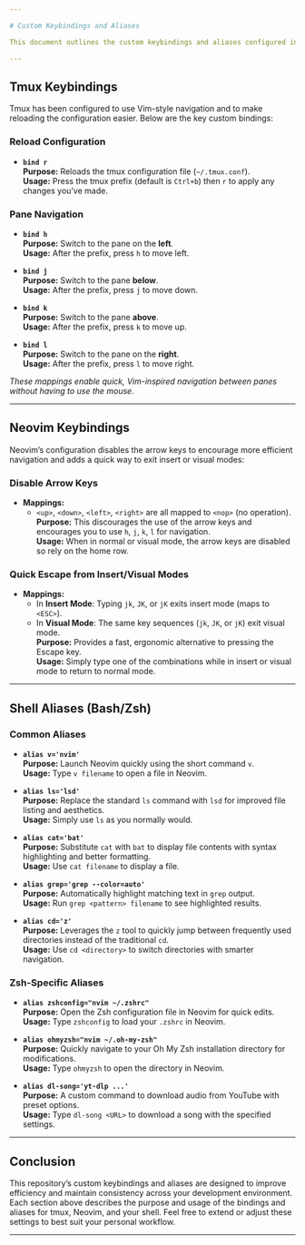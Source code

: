 ```yaml
---

# Custom Keybindings and Aliases

This document outlines the custom keybindings and aliases configured in this dotfiles repository. These settings are meant to streamline your workflow in tmux, Neovim, and your shell (Bash/Zsh).

---
```


## Tmux Keybindings

Tmux has been configured to use Vim-style navigation and to make reloading the configuration easier. Below are the key custom bindings:

### Reload Configuration

- **`bind r`**  
  **Purpose:** Reloads the tmux configuration file (`~/.tmux.conf`).  
  **Usage:** Press the tmux prefix (default is `Ctrl+b`) then `r` to apply any changes you’ve made.

### Pane Navigation

- **`bind h`**  
  **Purpose:** Switch to the pane on the **left**.  
  **Usage:** After the prefix, press `h` to move left.
  
- **`bind j`**  
  **Purpose:** Switch to the pane **below**.  
  **Usage:** After the prefix, press `j` to move down.
  
- **`bind k`**  
  **Purpose:** Switch to the pane **above**.  
  **Usage:** After the prefix, press `k` to move up.
  
- **`bind l`**  
  **Purpose:** Switch to the pane on the **right**.  
  **Usage:** After the prefix, press `l` to move right.

*These mappings enable quick, Vim-inspired navigation between panes without having to use the mouse.*

---

## Neovim Keybindings

Neovim’s configuration disables the arrow keys to encourage more efficient navigation and adds a quick way to exit insert or visual modes:

### Disable Arrow Keys

- **Mappings:**  
  - `<up>`, `<down>`, `<left>`, `<right>` are all mapped to `<nop>` (no operation).  
  **Purpose:** This discourages the use of the arrow keys and encourages you to use `h`, `j`, `k`, `l` for navigation.  
  **Usage:** When in normal or visual mode, the arrow keys are disabled so rely on the home row.

### Quick Escape from Insert/Visual Modes

- **Mappings:**  
  - In **Insert Mode**: Typing `jk`, `JK`, or `jK` exits insert mode (maps to `<ESC>`).  
  - In **Visual Mode**: The same key sequences (`jk`, `JK`, or `jK`) exit visual mode.  
  **Purpose:** Provides a fast, ergonomic alternative to pressing the Escape key.  
  **Usage:** Simply type one of the combinations while in insert or visual mode to return to normal mode.

---

## Shell Aliases (Bash/Zsh)

### Common Aliases

- **`alias v='nvim'`**  
  **Purpose:** Launch Neovim quickly using the short command `v`.  
  **Usage:** Type `v filename` to open a file in Neovim.

- **`alias ls='lsd'`**  
  **Purpose:** Replace the standard `ls` command with `lsd` for improved file listing and aesthetics.  
  **Usage:** Simply use `ls` as you normally would.

- **`alias cat='bat'`**  
  **Purpose:** Substitute `cat` with `bat` to display file contents with syntax highlighting and better formatting.  
  **Usage:** Use `cat filename` to display a file.

- **`alias grep='grep --color=auto'`**  
  **Purpose:** Automatically highlight matching text in `grep` output.  
  **Usage:** Run `grep <pattern> filename` to see highlighted results.

- **`alias cd='z'`**  
  **Purpose:** Leverages the `z` tool to quickly jump between frequently used directories instead of the traditional `cd`.  
  **Usage:** Use `cd <directory>` to switch directories with smarter navigation.

### Zsh-Specific Aliases

- **`alias zshconfig="nvim ~/.zshrc"`**  
  **Purpose:** Open the Zsh configuration file in Neovim for quick edits.  
  **Usage:** Type `zshconfig` to load your `.zshrc` in Neovim.

- **`alias ohmyzsh="nvim ~/.oh-my-zsh"`**  
  **Purpose:** Quickly navigate to your Oh My Zsh installation directory for modifications.  
  **Usage:** Type `ohmyzsh` to open the directory in Neovim.

- **`alias dl-song='yt-dlp ...'`**  
  **Purpose:** A custom command to download audio from YouTube with preset options.  
  **Usage:** Type `dl-song <URL>` to download a song with the specified settings.

---

## Conclusion

This repository’s custom keybindings and aliases are designed to improve efficiency and maintain consistency across your development environment. Each section above describes the purpose and usage of the bindings and aliases for tmux, Neovim, and your shell. Feel free to extend or adjust these settings to best suit your personal workflow.

---